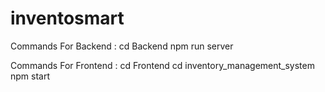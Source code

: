 # inventosmart


Commands For Backend : 
cd Backend 
npm run server


Commands For Frontend :
cd Frontend
cd inventory_management_system
npm start
